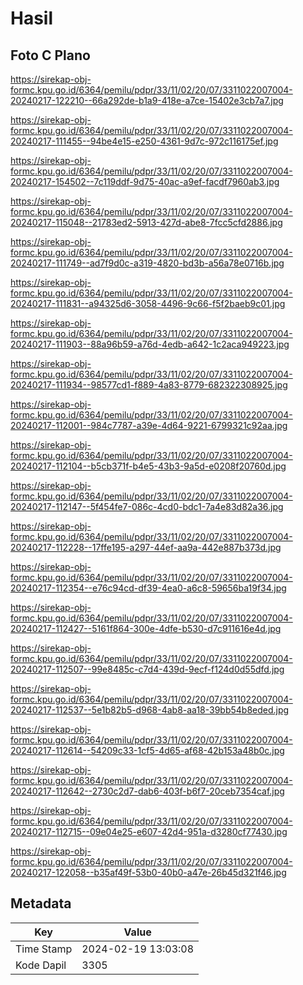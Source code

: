 # Hasil

## Foto C Plano

https://sirekap-obj-formc.kpu.go.id/6364/pemilu/pdpr/33/11/02/20/07/3311022007004-20240217-122210--66a292de-b1a9-418e-a7ce-15402e3cb7a7.jpg

https://sirekap-obj-formc.kpu.go.id/6364/pemilu/pdpr/33/11/02/20/07/3311022007004-20240217-111455--94be4e15-e250-4361-9d7c-972c116175ef.jpg

https://sirekap-obj-formc.kpu.go.id/6364/pemilu/pdpr/33/11/02/20/07/3311022007004-20240217-154502--7c119ddf-9d75-40ac-a9ef-facdf7960ab3.jpg

https://sirekap-obj-formc.kpu.go.id/6364/pemilu/pdpr/33/11/02/20/07/3311022007004-20240217-115048--21783ed2-5913-427d-abe8-7fcc5cfd2886.jpg

https://sirekap-obj-formc.kpu.go.id/6364/pemilu/pdpr/33/11/02/20/07/3311022007004-20240217-111749--ad7f9d0c-a319-4820-bd3b-a56a78e0716b.jpg

https://sirekap-obj-formc.kpu.go.id/6364/pemilu/pdpr/33/11/02/20/07/3311022007004-20240217-111831--a94325d6-3058-4496-9c66-f5f2baeb9c01.jpg

https://sirekap-obj-formc.kpu.go.id/6364/pemilu/pdpr/33/11/02/20/07/3311022007004-20240217-111903--88a96b59-a76d-4edb-a642-1c2aca949223.jpg

https://sirekap-obj-formc.kpu.go.id/6364/pemilu/pdpr/33/11/02/20/07/3311022007004-20240217-111934--98577cd1-f889-4a83-8779-682322308925.jpg

https://sirekap-obj-formc.kpu.go.id/6364/pemilu/pdpr/33/11/02/20/07/3311022007004-20240217-112001--984c7787-a39e-4d64-9221-6799321c92aa.jpg

https://sirekap-obj-formc.kpu.go.id/6364/pemilu/pdpr/33/11/02/20/07/3311022007004-20240217-112104--b5cb371f-b4e5-43b3-9a5d-e0208f20760d.jpg

https://sirekap-obj-formc.kpu.go.id/6364/pemilu/pdpr/33/11/02/20/07/3311022007004-20240217-112147--5f454fe7-086c-4cd0-bdc1-7a4e83d82a36.jpg

https://sirekap-obj-formc.kpu.go.id/6364/pemilu/pdpr/33/11/02/20/07/3311022007004-20240217-112228--17ffe195-a297-44ef-aa9a-442e887b373d.jpg

https://sirekap-obj-formc.kpu.go.id/6364/pemilu/pdpr/33/11/02/20/07/3311022007004-20240217-112354--e76c94cd-df39-4ea0-a6c8-59656ba19f34.jpg

https://sirekap-obj-formc.kpu.go.id/6364/pemilu/pdpr/33/11/02/20/07/3311022007004-20240217-112427--5161f864-300e-4dfe-b530-d7c911616e4d.jpg

https://sirekap-obj-formc.kpu.go.id/6364/pemilu/pdpr/33/11/02/20/07/3311022007004-20240217-112507--99e8485c-c7d4-439d-9ecf-f124d0d55dfd.jpg

https://sirekap-obj-formc.kpu.go.id/6364/pemilu/pdpr/33/11/02/20/07/3311022007004-20240217-112537--5e1b82b5-d968-4ab8-aa18-39bb54b8eded.jpg

https://sirekap-obj-formc.kpu.go.id/6364/pemilu/pdpr/33/11/02/20/07/3311022007004-20240217-112614--54209c33-1cf5-4d65-af68-42b153a48b0c.jpg

https://sirekap-obj-formc.kpu.go.id/6364/pemilu/pdpr/33/11/02/20/07/3311022007004-20240217-112642--2730c2d7-dab6-403f-b6f7-20ceb7354caf.jpg

https://sirekap-obj-formc.kpu.go.id/6364/pemilu/pdpr/33/11/02/20/07/3311022007004-20240217-112715--09e04e25-e607-42d4-951a-d3280cf77430.jpg

https://sirekap-obj-formc.kpu.go.id/6364/pemilu/pdpr/33/11/02/20/07/3311022007004-20240217-122058--b35af49f-53b0-40b0-a47e-26b45d321f46.jpg


## Metadata

| Key        | Value               |
| ---------- | ------------------- |
| Time Stamp | 2024-02-19 13:03:08 |
| Kode Dapil | 3305                |



